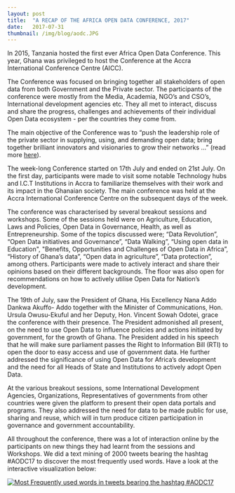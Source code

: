 ```yaml
---
layout: post 
title:  "A RECAP OF THE AFRICA OPEN DATA CONFERENCE, 2017"
date:   2017-07-31 
thumbnail: /img/blog/aodc.JPG
---
```

In 2015, Tanzania hosted the first ever Africa Open Data Conference. This year, Ghana was privileged to host the Conference at the Accra International Conference Centre (AICC).
 
The Conference was focused on bringing together all stakeholders of open data from both Government and the Private sector. The participants of the conference were mostly from the Media, Academia, NGO’s and CSO’s, International development agencies etc. They all met to interact, discuss and share the progress, challenges and achievements of their individual Open Data ecosystem - per the countries they come from.
 
The main objective of the Conference was to “push the leadership role of the private sector in supplying, using, and demanding open data; bring together brilliant innovators and visionaries to grow their networks …” (read more [here](http://africaopendata.net/)).
 
The week-long Conference started on 17th July and ended on 21st July. On the first day, participants were made to visit some notable Technology hubs and I.C.T Institutions in Accra to familiarize themselves with their work and its impact in the Ghanaian society. The main conference was held at the Accra International Conference Centre on the subsequent days of the week.
 
The conference was characterised by several breakout sessions and workshops.  Some of the sessions held were on Agriculture, Education, Laws and Policies, Open Data in Governance, Health, as well as Entrepreneurship. Some of the topics discussed  were; “Data Revolution”, “Open Data initiatives and Governance”, “Data Walking”, “Using open data in Education", "Benefits, Opportunities and Challenges of Open Data in Africa”, “History of Ghana’s data”, “Open data in agriculture”,  “Data protection”, among others.
Participants were made to actively interact and share their opinions based on their different backgrounds. The floor was also open for recommendations on how to actively utilise Open Data for Nation’s development.
 
The 19th of July, saw the President of Ghana, His Excellency Nana Addo  Dankwa Akuffo- Addo together with the Minister of Communications, Hon. Ursula Owusu-Ekuful and her Deputy, Hon. Vincent Sowah Odotei, grace the conference with their presence. The President admonished all present, on the need to use Open Data to influence policies and actions initiated by government, for the growth of Ghana. The President added in his speech that he will make sure parliament passes the Right to Information Bill (RTI) to open the door to easy access and use of government data. He further addressed the significance of using Open Data for Africa’s development and the need for all Heads of State and Institutions to actively adopt Open Data.
 
At the various breakout sessions, some International Development Agencies, Organizations, Representatives of governments from other countries were given the platform to present their open data portals and programs. They also addressed the need for data to be made public for use, sharing and reuse, which will in turn produce citizen participation in governance and government accountability.
 
All throughout the conference, there was a lot of interaction online by the participants on new things they had learnt from the sessions and Workshops. We did a text mining of 2000 tweets bearing the hashtag #AODC17 to discover the most frequently used words. Have a look at the interactive visualization below:

<div class="center">
     <div class='tableauPlaceholder' id='viz1501508126562' style='position: relative'><noscript><a href='#'><img alt='Most Frequently used words in tweets bearing the hashtag #AODC17 ' src='https:&#47;&#47;public.tableau.com&#47;static&#47;images&#47;FQ&#47;FQDBXRJ63&#47;1_rss.png' style='border: none' /></a></noscript><object class='tableauViz'  style='display:none;'><param name='host_url' value='https%3A%2F%2Fpublic.tableau.com%2F' /> <param name='path' value='shared&#47;FQDBXRJ63' /> <param name='toolbar' value='yes' /><param name='static_image' value='https:&#47;&#47;public.tableau.com&#47;static&#47;images&#47;FQ&#47;FQDBXRJ63&#47;1.png' /> <param name='animate_transition' value='yes' /><param name='display_static_image' value='yes' /><param name='display_spinner' value='yes' /><param name='display_overlay' value='yes' /><param name='display_count' value='yes' /><param name='filter' value='publish=yes' /></object></div>                <script type='text/javascript'>                    var divElement = document.getElementById('viz1501508126562');                    var vizElement = divElement.getElementsByTagName('object')[0];                    vizElement.style.width='100%';vizElement.style.height=(divElement.offsetWidth*0.75)+'px';                    var scriptElement = document.createElement('script');                    scriptElement.src = 'https://public.tableau.com/javascripts/api/viz_v1.js';                    vizElement.parentNode.insertBefore(scriptElement, vizElement);                </script>

</div>
